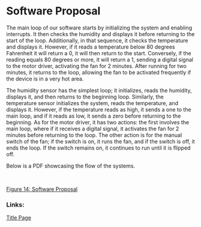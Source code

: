 <!--
Ask team for summaries for this page
-->

# Software Proposal

The main loop of our software starts by initializing the system and enabling interrupts. It then checks the humidity and displays it before returning to the start of the loop. Additionally, in that sequence, it checks the temperature and displays it. However, if it reads a temperature below 80 degrees Fahrenheit it will return a 0, it will then return to the start. Conversely, if the reading equals 80 degrees or more, it will return a 1, sending a digital signal to the motor driver, activating the fan for 2 minutes. After running for two minutes, it returns to the loop, allowing the fan to be activated frequently if the device is in a very hot area. 

The humidity sensor has the simplest loop; it initializes, reads the humidity, displays it, and then returns to the beginning loop. Similarly, the temperature sensor initializes the system, reads the temperature, and displays it. However, if the temperature reads as high, it sends a one to the main loop, and if it reads as low, it sends a zero before returning to the beginning. As for the motor driver, it has two actions: the first involves the main loop, where if it receives a digital signal, it activates the fan for 2 minutes before returning to the loop. The other action is for the manual switch of the fan; if the switch is on, it runs the fan, and if the switch is off, it ends the loop. If the switch remains on, it continues to run until it is flipped off.

Below is a PDF showcasing the flow of the systems.

<br>

[Figure 14: Software Proposal](NewSoftwareProposal.pdf)

<object data="NewSoftwareProposal.pdf" width="900" height="900" type='application/pdf'></object>

<!-- <img src="https://github.com/ASU-EGR314-Team-302/ASU-EGR314-Team-302.gitgub.io/blob/main/docs/assets/images/SoftwareDiagram/MainLoop.drawio.png?raw=true" width="732" height="1358">

_Figure 1: Main Loop System_

<br>

<img src="https://github.com/ASU-EGR314-Team-302/ASU-EGR314-Team-302.gitgub.io/blob/main/docs/assets/images/SoftwareDiagram/Humidity.drawio.png?raw=true" width="732" height="1040.38137">

_Figure 2: Humidity Sensor System_

<br>

<img src="https://github.com/ASU-EGR314-Team-302/ASU-EGR314-Team-302.gitgub.io/blob/main/docs/assets/images/SoftwareDiagram/TempSensor.drawio.png?raw=true" width="732" height="1332.50299">

_Figure 3: Temperature Sensor System_

<br>

<img src="https://github.com/ASU-EGR314-Team-302/ASU-EGR314-Team-302.gitgub.io/blob/main/docs/assets/images/SoftwareDiagram/Motor_Fan.drawio.png?raw=true" width="732" height="978.848249">

_Figure 4: Motor/Fan System_ -->




### Links:

[Title Page](index.md)
